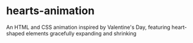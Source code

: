 # hearts-animation
An HTML and CSS animation inspired by Valentine's Day, featuring heart-shaped elements gracefully expanding and shrinking
